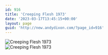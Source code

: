 ```yaml
---
id: 916
title: 'Creeping Flesh 1973'
date: '2023-03-17T13:45:15+00:00'
layout: page
guid: 'http://new.andydixon.com/?page_id=916'
---
```


![Creeping Flesh 1973](https://i0.wp.com/assets.g8x2.ldn.idrivee2-23.com/posters/Creeping%20Flesh%201973%2001.jpg?w=1200&ssl=1 "Creeping Flesh 1973")  
![Creeping Flesh 1973](https://i0.wp.com/assets.g8x2.ldn.idrivee2-23.com/posters/Creeping%20Flesh%201973%2002.jpg?w=1200&ssl=1 "Creeping Flesh 1973")
